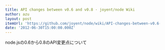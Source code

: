 ```yaml
---
title: API changes between v0.6 and v0.8 · joyent/node Wiki
author: azu
layout: post
itemUrl: 'https://github.com/joyent/node/wiki/API-changes-between-v0.6-and-v0.8'
date: '2012-06-30T15:00:00.000Z'
---
```

node.jsの0.6から0.8のAPI変更点について
